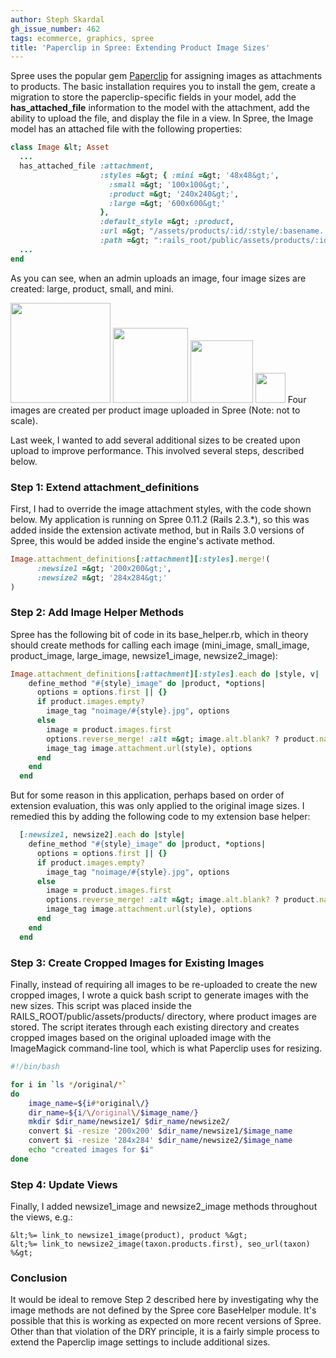 ```yaml
---
author: Steph Skardal
gh_issue_number: 462
tags: ecommerce, graphics, spree
title: 'Paperclip in Spree: Extending Product Image Sizes'
---
```




Spree uses the popular gem [Paperclip](https://github.com/thoughtbot/paperclip) for assigning images as attachments to products. The basic installation requires you to install the gem, create a migration to store the paperclip-specific fields in your model, add the **has_attached_file** information to the model with the attachment, add the ability to upload the file, and display the file in a view. In Spree, the Image model has an attached file with the following properties:

```ruby
class Image &lt; Asset
  ...
  has_attached_file :attachment,
                    :styles =&gt; { :mini =&gt; '48x48&gt;',
                      :small =&gt; '100x100&gt;',
                      :product =&gt; '240x240&gt;',
                      :large =&gt; '600x600&gt;'
                    },
                    :default_style =&gt; :product,
                    :url =&gt; "/assets/products/:id/:style/:basename.:extension",
                    :path =&gt; ":rails_root/public/assets/products/:id/:style/:basename.:extension"
  ...
end
```

As you can see, when an admin uploads an image, four image sizes are created: large, product, small, and mini.

<img alt="" border="0" id="BLOGGER_PHOTO_ID_5615185163090719650" src="/blog/2011/06/06/paperclip-spree-overriding-product/image-0.jpeg" style="width: 160px;"/>
<img alt="" border="0" id="BLOGGER_PHOTO_ID_5615185163090719650" src="/blog/2011/06/06/paperclip-spree-overriding-product/image-0.jpeg" style="width: 120px;"/>
<img alt="" border="0" id="BLOGGER_PHOTO_ID_5615185163090719650" src="/blog/2011/06/06/paperclip-spree-overriding-product/image-0.jpeg" style="width: 100px;"/>
<img alt="" border="0" id="BLOGGER_PHOTO_ID_5615185163090719650" src="/blog/2011/06/06/paperclip-spree-overriding-product/image-0.jpeg" style="width: 48px;"/>
Four images are created per product image uploaded in Spree (Note: not to scale).

Last week, I wanted to add several additional sizes to be created upon upload to improve performance. This involved several steps, described below.

### Step 1: Extend attachment_definitions

First, I had to override the image attachment styles, with the code shown below. My application is running on Spree 0.11.2 (Rails 2.3.*), so this was added inside the extension activate method, but in Rails 3.0 versions of Spree, this would be added inside the engine's activate method.

```ruby
Image.attachment_definitions[:attachment][:styles].merge!(
      :newsize1 =&gt; '200x200&gt;',
      :newsize2 =&gt; '284x284&gt;'
)
```

### Step 2: Add Image Helper Methods

Spree has the following bit of code in its base_helper.rb, which in theory should create methods for calling each image (mini_image, small_image, product_image, large_image, newsize1_image, newsize2_image):

```ruby
Image.attachment_definitions[:attachment][:styles].each do |style, v|
    define_method "#{style}_image" do |product, *options|
      options = options.first || {}
      if product.images.empty?
        image_tag "noimage/#{style}.jpg", options
      else
        image = product.images.first
        options.reverse_merge! :alt =&gt; image.alt.blank? ? product.name : image.alt
        image_tag image.attachment.url(style), options
      end
    end
  end
```

But for some reason in this application, perhaps based on order of extension evaluation, this was only applied to the original image sizes. I remedied this by adding the following code to my extension base helper:

```ruby
  [:newsize1, newsize2].each do |style|
    define_method "#{style}_image" do |product, *options|
      options = options.first || {}
      if product.images.empty?
        image_tag "noimage/#{style}.jpg", options
      else
        image = product.images.first
        options.reverse_merge! :alt =&gt; image.alt.blank? ? product.name : image.alt
        image_tag image.attachment.url(style), options
      end 
    end 
  end 
```

### Step 3: Create Cropped Images for Existing Images

Finally, instead of requiring all images to be re-uploaded to create the new cropped images, I wrote a quick bash script to generate images with the new sizes. This script was placed inside the RAILS_ROOT/public/assets/products/ directory, where product images are stored. The script iterates through each existing directory and creates cropped images based on the original uploaded image with the ImageMagick command-line tool, which is what Paperclip uses for resizing.

```bash
#!/bin/bash

for i in `ls */original/*`
do
    image_name=${i#*original\/}
    dir_name=${i/\/original\/$image_name/}
    mkdir $dir_name/newsize1/ $dir_name/newsize2/
    convert $i -resize '200x200' $dir_name/newsize1/$image_name
    convert $i -resize '284x284' $dir_name/newsize2/$image_name
    echo "created images for $i"
done
```

### Step 4: Update Views

Finally, I added newsize1_image and newsize2_image methods throughout the views, e.g.:

```nohighlight
&lt;%= link_to newsize1_image(product), product %&gt;
&lt;%= link_to newsize2_image(taxon.products.first), seo_url(taxon) %&gt;
```

### Conclusion

It would be ideal to remove Step 2 described here by investigating why the image methods are not defined by the Spree core BaseHelper module. It's possible that this is working as expected on more recent versions of Spree. Other than that violation of the DRY principle, it is a fairly simple process to extend the Paperclip image settings to include additional sizes.


